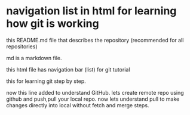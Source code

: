 # navigation list in html for learning how git is working 

this README.md file that describes the repository (recommended for all repositories)

md is a markdown file.

this html file has navigation bar (list) for git tutorial

this for learning git step by step.

now this line added to understand GitHub. lets create remote repo using github and push,pull your local repo.
now lets understand pull to make changes directly into local without fetch and merge steps.
